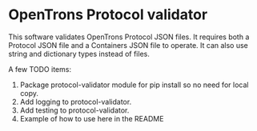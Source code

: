 # OpenTrons Protocol validator

This software validates OpenTrons Protocol JSON files. It requires both
a Protocol JSON file and a Containers JSON file to operate. It can also use
string and dictionary types instead of files.


A few TODO items:
1. Package protocol-validator module for pip install so no need for local copy.
2. Add logging to protocol-validator.
3. Add testing to protocol-validator.
4. Example of how to use here in the README

